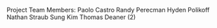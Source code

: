 Project Team Members:
Paolo Castro
Randy Perecman
Hyden Polikoff
Nathan Straub
Sung Kim
Thomas Deaner (2)
